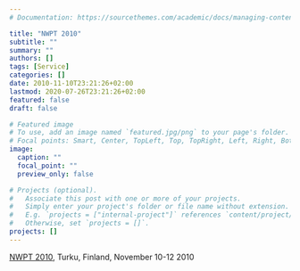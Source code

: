 ```yaml
---
# Documentation: https://sourcethemes.com/academic/docs/managing-content/

title: "NWPT 2010"
subtitle: ""
summary: ""
authors: []
tags: [Service]
categories: []
date: 2010-11-10T23:21:26+02:00
lastmod: 2020-07-26T23:21:26+02:00
featured: false
draft: false

# Featured image
# To use, add an image named `featured.jpg/png` to your page's folder.
# Focal points: Smart, Center, TopLeft, Top, TopRight, Left, Right, BottomLeft, Bottom, BottomRight.
image:
  caption: ""
  focal_point: ""
  preview_only: false

# Projects (optional).
#   Associate this post with one or more of your projects.
#   Simply enter your project's folder or file name without extension.
#   E.g. `projects = ["internal-project"]` references `content/project/deep-learning/index.md`.
#   Otherwise, set `projects = []`.
projects: []
---
```

[NWPT 2010](https://research.it.abo.fi/nwpt10/index.php), Turku, Finland, November 10-12 2010
